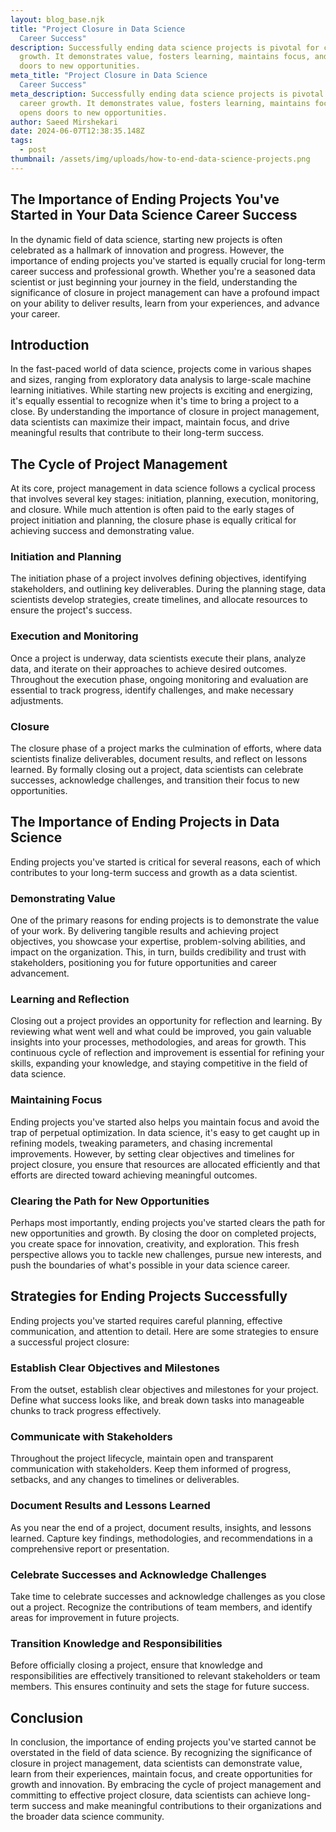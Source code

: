 ```yaml
---
layout: blog_base.njk
title: "Project Closure in Data Science
  Career Success"
description: Successfully ending data science projects is pivotal for career
  growth. It demonstrates value, fosters learning, maintains focus, and opens
  doors to new opportunities.
meta_title: "Project Closure in Data Science
  Career Success"
meta_description: Successfully ending data science projects is pivotal for
  career growth. It demonstrates value, fosters learning, maintains focus, and
  opens doors to new opportunities.
author: Saeed Mirshekari
date: 2024-06-07T12:38:35.148Z
tags:
  - post
thumbnail: /assets/img/uploads/how-to-end-data-science-projects.png
---
```

## The Importance of Ending Projects You've Started in Your Data Science Career Success

In the dynamic field of data science, starting new projects is often celebrated as a hallmark of innovation and progress. However, the importance of ending projects you've started is equally crucial for long-term career success and professional growth. Whether you're a seasoned data scientist or just beginning your journey in the field, understanding the significance of closure in project management can have a profound impact on your ability to deliver results, learn from your experiences, and advance your career.

## Introduction

In the fast-paced world of data science, projects come in various shapes and sizes, ranging from exploratory data analysis to large-scale machine learning initiatives. While starting new projects is exciting and energizing, it's equally essential to recognize when it's time to bring a project to a close. By understanding the importance of closure in project management, data scientists can maximize their impact, maintain focus, and drive meaningful results that contribute to their long-term success.

## The Cycle of Project Management

At its core, project management in data science follows a cyclical process that involves several key stages: initiation, planning, execution, monitoring, and closure. While much attention is often paid to the early stages of project initiation and planning, the closure phase is equally critical for achieving success and demonstrating value.

### Initiation and Planning

The initiation phase of a project involves defining objectives, identifying stakeholders, and outlining key deliverables. During the planning stage, data scientists develop strategies, create timelines, and allocate resources to ensure the project's success.

### Execution and Monitoring

Once a project is underway, data scientists execute their plans, analyze data, and iterate on their approaches to achieve desired outcomes. Throughout the execution phase, ongoing monitoring and evaluation are essential to track progress, identify challenges, and make necessary adjustments.

### Closure

The closure phase of a project marks the culmination of efforts, where data scientists finalize deliverables, document results, and reflect on lessons learned. By formally closing out a project, data scientists can celebrate successes, acknowledge challenges, and transition their focus to new opportunities.

## The Importance of Ending Projects in Data Science

Ending projects you've started is critical for several reasons, each of which contributes to your long-term success and growth as a data scientist.

### Demonstrating Value

One of the primary reasons for ending projects is to demonstrate the value of your work. By delivering tangible results and achieving project objectives, you showcase your expertise, problem-solving abilities, and impact on the organization. This, in turn, builds credibility and trust with stakeholders, positioning you for future opportunities and career advancement.

### Learning and Reflection

Closing out a project provides an opportunity for reflection and learning. By reviewing what went well and what could be improved, you gain valuable insights into your processes, methodologies, and areas for growth. This continuous cycle of reflection and improvement is essential for refining your skills, expanding your knowledge, and staying competitive in the field of data science.

### Maintaining Focus

Ending projects you've started also helps you maintain focus and avoid the trap of perpetual optimization. In data science, it's easy to get caught up in refining models, tweaking parameters, and chasing incremental improvements. However, by setting clear objectives and timelines for project closure, you ensure that resources are allocated efficiently and that efforts are directed toward achieving meaningful outcomes.

### Clearing the Path for New Opportunities

Perhaps most importantly, ending projects you've started clears the path for new opportunities and growth. By closing the door on completed projects, you create space for innovation, creativity, and exploration. This fresh perspective allows you to tackle new challenges, pursue new interests, and push the boundaries of what's possible in your data science career.

## Strategies for Ending Projects Successfully

Ending projects you've started requires careful planning, effective communication, and attention to detail. Here are some strategies to ensure a successful project closure:

### Establish Clear Objectives and Milestones

From the outset, establish clear objectives and milestones for your project. Define what success looks like, and break down tasks into manageable chunks to track progress effectively.

### Communicate with Stakeholders

Throughout the project lifecycle, maintain open and transparent communication with stakeholders. Keep them informed of progress, setbacks, and any changes to timelines or deliverables.

### Document Results and Lessons Learned

As you near the end of a project, document results, insights, and lessons learned. Capture key findings, methodologies, and recommendations in a comprehensive report or presentation.

### Celebrate Successes and Acknowledge Challenges

Take time to celebrate successes and acknowledge challenges as you close out a project. Recognize the contributions of team members, and identify areas for improvement in future projects.

### Transition Knowledge and Responsibilities

Before officially closing a project, ensure that knowledge and responsibilities are effectively transitioned to relevant stakeholders or team members. This ensures continuity and sets the stage for future success.

## Conclusion

In conclusion, the importance of ending projects you've started cannot be overstated in the field of data science. By recognizing the significance of closure in project management, data scientists can demonstrate value, learn from their experiences, maintain focus, and create opportunities for growth and innovation. By embracing the cycle of project management and committing to effective project closure, data scientists can achieve long-term success and make meaningful contributions to their organizations and the broader data science community.